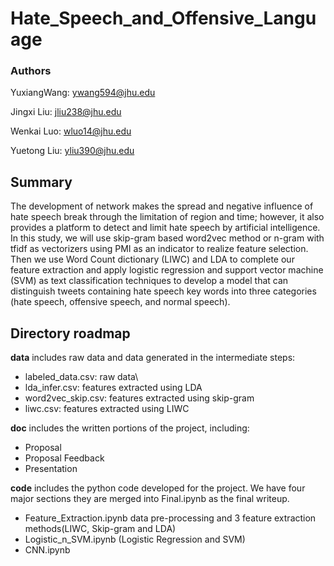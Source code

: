 # Hate_Speech_and_Offensive_Language

### Authors

YuxiangWang: ywang594@jhu.edu

Jingxi Liu: jliu238@jhu.edu

Wenkai Luo: wluo14@jhu.edu

Yuetong Liu: yliu390@jhu.edu

## Summary

The development of network makes the spread and negative influence of hate speech break through the limitation of region and time; however, it also provides a platform to detect and limit hate speech by artificial intelligence. In this study, we will use skip-gram based word2vec method or n-gram with tfidf as vectorizers using PMI as an indicator to realize feature selection. Then we use Word Count dictionary (LIWC) and LDA to complete our feature extraction and apply logistic regression and support vector machine (SVM) as text classification techniques to develop a model that can distinguish tweets containing hate speech key words into three categories (hate speech, offensive speech, and normal speech).

## Directory roadmap

**data** includes raw data and data generated in the intermediate steps:

* labeled_data.csv: raw data\
* lda_infer.csv: features extracted using LDA
* word2vec_skip.csv: features extracted using skip-gram
* liwc.csv: features extracted using LIWC

**doc** includes the written portions of the project, including:

* Proposal
* Proposal Feedback
* Presentation

**code** includes the python code developed for the project. We have four major sections they are merged into Final.ipynb as the final writeup.

* Feature_Extraction.ipynb data pre-processing and 3 feature extraction methods(LIWC, Skip-gram and LDA)
* Logistic_n_SVM.ipynb (Logistic Regression and SVM)
* CNN.ipynb

